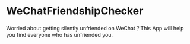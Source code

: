 # WeChatFriendshipChecker
Worried about getting silently unfriended on WeChat？This App will help you find everyone who has unfriended you.
